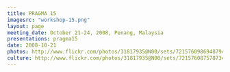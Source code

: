 ```yaml
---
title: PRAGMA 15
imagesrc: "workshop-15.png"
layout: page
meeting_date: October 21-24, 2008, Penang, Malaysia
presentations: pragma15
date: 2008-10-21
photos: http://www.flickr.com/photos/31817935@N00/sets/72157609869487942
culture: http://www.flickr.com/photos/31817935@N00/sets/72157608757873479/
---
```



